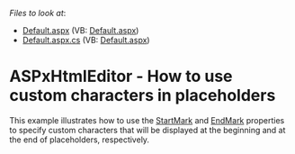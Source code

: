 <!-- default file list -->
*Files to look at*:

* [Default.aspx](./CS/Default.aspx) (VB: [Default.aspx](./VB/Default.aspx))
* [Default.aspx.cs](./CS/Default.aspx.cs) (VB: [Default.aspx](./VB/Default.aspx))
<!-- default file list end -->
# ASPxHtmlEditor - How to use custom characters in placeholders


This example illustrates how to use the <a href="http://help.devexpress.com/#AspNet/DevExpressWebASPxHtmlEditorHtmlEditorPlaceholdersSettings_StartMarktopic">StartMark</a> and <a href="http://help.devexpress.com/#AspNet/DevExpressWebASPxHtmlEditorHtmlEditorPlaceholdersSettings_EndMarktopic">EndMark</a> properties to specify custom characters that will be displayed at the beginning and at the end of placeholders, respectively.

<br/>


